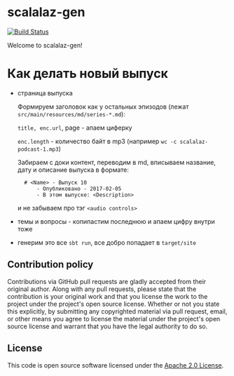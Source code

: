 # scalalaz-gen #

[![Build Status](https://api.travis-ci.org/scalalaz-podcast/scalalaz-gen.svg)](http://travis-ci.org/scalalaz-podcast/scalalaz-gen)

Welcome to scalalaz-gen!

# Как делать новый выпуск

- страница выпуска
  
  Формируем заголовок как у остальных эпизодов (лежат `src/main/resources/md/series-*.md`):
  
  `title, enc.url`, page - апаем циферку
  
  `enc.length` - количество байт в mp3 (например `wc -c scalalaz-podcast-1.mp3`)
  
  Забираем с доки контент, переводим в md, вписываем название, дату и описание выпуска в формате:

        # <Name> - Выпуск 10
            - Опубликовано - 2017-02-05
            - В этом выпуске: <Description>

  и не забываем про тэг `<audio controls>`

- темы и вопросы - копипастим последнюю и апаем цифру внутри тоже
 
- генерим это все `sbt run`, все добро попадает в `target/site`

## Contribution policy ##

Contributions via GitHub pull requests are gladly accepted from their original author. Along with any pull requests, please state that the contribution is your original work and that you license the work to the project under the project's open source license. Whether or not you state this explicitly, by submitting any copyrighted material via pull request, email, or other means you agree to license the material under the project's open source license and warrant that you have the legal authority to do so.

## License ##

This code is open source software licensed under the [Apache 2.0 License](http://www.apache.org/licenses/LICENSE-2.0.html).
